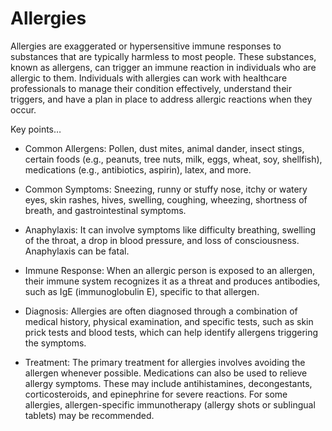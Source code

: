# Allergies

Allergies are exaggerated or hypersensitive immune responses to substances that are typically harmless to most people. These substances, known as allergens, can trigger an immune reaction in individuals who are allergic to them. Individuals with allergies can work with healthcare professionals to manage their condition effectively, understand their triggers, and have a plan in place to address allergic reactions when they occur. 

Key points…

* Common Allergens: Pollen, dust mites, animal dander, insect stings, certain foods (e.g., peanuts, tree nuts, milk, eggs, wheat, soy, shellfish), medications (e.g., antibiotics, aspirin), latex, and more.

* Common Symptoms: Sneezing, runny or stuffy nose, itchy or watery eyes, skin rashes, hives, swelling, coughing, wheezing, shortness of breath, and gastrointestinal symptoms.

* Anaphylaxis: It can involve symptoms like difficulty breathing, swelling of the throat, a drop in blood pressure, and loss of consciousness. Anaphylaxis can be fatal.

* Immune Response: When an allergic person is exposed to an allergen, their immune system recognizes it as a threat and produces antibodies, such as IgE (immunoglobulin E), specific to that allergen.

* Diagnosis: Allergies are often diagnosed through a combination of medical history, physical examination, and specific tests, such as skin prick tests and blood tests, which can help identify allergens triggering the symptoms.

* Treatment: The primary treatment for allergies involves avoiding the allergen whenever possible. Medications can also be used to relieve allergy symptoms. These may include antihistamines, decongestants, corticosteroids, and epinephrine for severe reactions. For some allergies, allergen-specific immunotherapy (allergy shots or sublingual tablets) may be recommended.